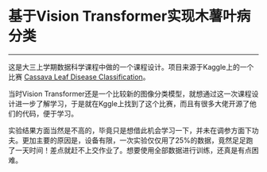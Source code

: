 # 基于Vision Transformer实现木薯叶病分类
***
这是大三上学期数据科学课程中做的一个课程设计。项目来源于Kaggle上的一个比赛 [Cassava Leaf Disease Classification](https://www.kaggle.com/competitions/cassava-leaf-disease-classification/)。

当时Vision Transformer还是一个比较新的图像分类模型，就想通过这一次课程设计进一步了解学习，于是就在Kggle上找到了这个比赛，而且有很多大佬开源了他们的代码，便于学习。

实验结果方面当然是不高的，毕竟只是想借此机会学习一下，并未在调参方面下功夫。更加主要的原因是，设备有限，一次实验仅仅用了25%的数据，竟然足足跑了一天时间！差点就赶不上交作业了。想要使用全部数据进行训练，还真是有点困难。